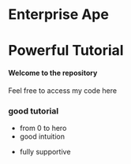 Enterprise Ape
================================================

Powerful Tutorial
================================================

#### Welcome to the repository

Feel free to access  my code here

###  good tutorial
+ from 0 to hero
+ good intuition
- fully supportive


